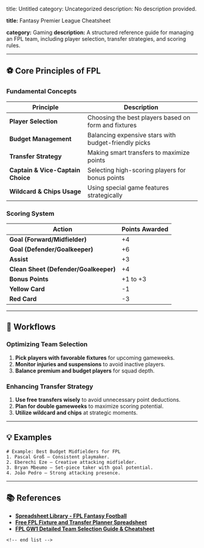 title: Untitled
category: Uncategorized
description: No description provided.

**title:** Fantasy Premier League Cheatsheet

**category:** Gaming
**description:** A structured reference guide for managing an FPL team, including player selection, transfer strategies, and scoring rules.

---

## ⚽ **Core Principles of FPL**

### **Fundamental Concepts**

| Principle                               | Description                                          |
| --------------------------------------- | ---------------------------------------------------- |
| **Player Selection**              | Choosing the best players based on form and fixtures |
| **Budget Management**             | Balancing expensive stars with budget-friendly picks |
| **Transfer Strategy**             | Making smart transfers to maximize points            |
| **Captain & Vice-Captain Choice** | Selecting high-scoring players for bonus points      |
| **Wildcard & Chips Usage**        | Using special game features strategically            |

### **Scoring System**

| Action                                      | Points Awarded |
| ------------------------------------------- | -------------- |
| **Goal (Forward/Midfielder)**         | +4             |
| **Goal (Defender/Goalkeeper)**        | +6             |
| **Assist**                            | +3             |
| **Clean Sheet (Defender/Goalkeeper)** | +4             |
| **Bonus Points**                      | +1 to +3       |
| **Yellow Card**                       | -1             |
| **Red Card**                          | -3             |

---

## 🔄 **Workflows**

### **Optimizing Team Selection**

1. **Pick players with favorable fixtures** for upcoming gameweeks.
2. **Monitor injuries and suspensions** to avoid inactive players.
3. **Balance premium and budget players** for squad depth.

### **Enhancing Transfer Strategy**

1. **Use free transfers wisely** to avoid unnecessary point deductions.
2. **Plan for double gameweeks** to maximize scoring potential.
3. **Utilize wildcard and chips** at strategic moments.

---

## 💡 **Examples**

```plaintext
# Example: Best Budget Midfielders for FPL
1. Pascal Groß – Consistent playmaker.  
2. Eberechi Eze – Creative attacking midfielder.  
3. Bryan Mbeumo – Set-piece taker with goal potential.  
4. João Pedro – Strong attacking presence.  
```

---

## 📚 **References**

- **[Spreadsheet Library - FPL Fantasy Football](https://www.spreadsheet-library.co.uk/templates-tools/fpl-fantasy-football/)**
- **[Free FPL Fixture and Transfer Planner Spreadsheet](https://www.reddit.com/r/FantasyPL/comments/15icmi0/free_fpl_fixture_and_transfer_planner_spreadsheet/)**
- **[FPL GW1 Detailed Team Selection Guide &amp; Cheatsheet](https://wbsnsports.com/fpl-gw1-detailed-team-selection-guide-cheatsheet-fantasy-premier-league-tips/)**

```
<!-- end list -->
```